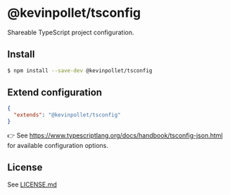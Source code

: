 # @kevinpollet/tsconfig

Shareable TypeScript project configuration.

## Install

```bash
$ npm install --save-dev @kevinpollet/tsconfig
```

## Extend configuration

```json
{
  "extends": "@kevinpollet/tsconfig"
}
```

👉 See https://www.typescriptlang.org/docs/handbook/tsconfig-json.html for available configuration options.

## License

See [LICENSE.md](./LICENSE.md)
